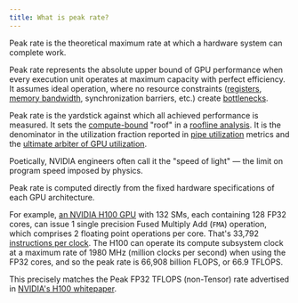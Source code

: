```yaml
---
title: What is peak rate?
---
```


Peak rate is the theoretical maximum rate at which a hardware system can complete work.

Peak rate represents the absolute upper bound of GPU performance when every execution unit operates at maximum capacity with perfect efficiency. It assumes ideal operation, where no resource constraints ([registers](https://modal.com/gpu-glossary/device-software/registers), [memory bandwidth](https://www.notion.so/GPU-Performance-Glossary-2251e7f1694980bd93e4f67a75c6e489?pvs=21), synchronization barriers, etc.) create [bottlenecks](https://www.notion.so/GPU-Performance-Glossary-2251e7f1694980bd93e4f67a75c6e489?pvs=21).

Peak rate is the yardstick against which all achieved performance is measured. It sets the [compute-bound](https://www.notion.so/GPU-Performance-Glossary-2251e7f1694980bd93e4f67a75c6e489?pvs=21) "roof" in a [roofline analysis](https://www.notion.so/GPU-Performance-Glossary-2251e7f1694980bd93e4f67a75c6e489?pvs=21). It is the denominator in the utilization fraction reported in [pipe utilization](https://www.notion.so/GPU-Performance-Glossary-2251e7f1694980bd93e4f67a75c6e489?pvs=21) metrics and the [ultimate arbiter of GPU utilization](https://modal.com/blog/gpu-utilization-guide).

Poetically, NVIDIA engineers often call it the "speed of light" — the limit on program speed imposed by physics.

Peak rate is computed directly from the fixed hardware specifications of each GPU architecture.

For example, [an NVIDIA H100 GPU](https://resources.nvidia.com/en-us-hopper-architecture/nvidia-h100-tensor-c) with 132 SMs, each containing 128 FP32 cores, can issue 1 single precision Fused Multiply Add (`FMA`) operation, which comprises 2 floating point operations per core. That's 33,792 [instructions per clock](https://en.wikipedia.org/wiki/Instructions_per_cycle). The H100 can operate its compute subsystem clock at a maximum rate of 1980 MHz (million clocks per second) when using the FP32 cores, and so the peak rate is 66,908 billion FLOPS, or 66.9 TFLOPS.

This precisely matches the Peak FP32 TFLOPS (non-Tensor) rate advertised in [NVIDIA's H100 whitepaper](https://resources.nvidia.com/en-us-hopper-architecture/nvidia-h100-tensor-c).
